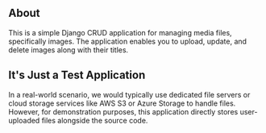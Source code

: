 ## About
This is a simple Django CRUD application for managing media files, specifically images. The application enables you to upload, update, and delete images along with their titles.
## It's Just a Test Application
In a real-world scenario, we would typically use dedicated file servers or cloud storage services like AWS S3 or Azure Storage to handle files. However, for demonstration purposes, this application directly stores user-uploaded files alongside the source code.
